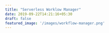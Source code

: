 ```yaml
---
title: "Serverless Worklow Manager"
date: 2019-09-22T14:21:16+05:30
draft: false
featured_image: '/images/workflow-manager.png'
---
```


